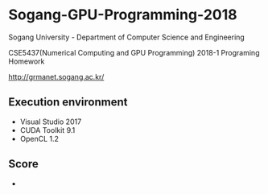 # Sogang-GPU-Programming-2018

Sogang University - Department of Computer Science and Engineering

CSE5437(Numerical Computing and GPU Programming) 2018-1 Programing Homework

http://grmanet.sogang.ac.kr/


Execution environment
---
* Visual Studio 2017
* CUDA Toolkit 9.1
* OpenCL 1.2


Score
---
* 
